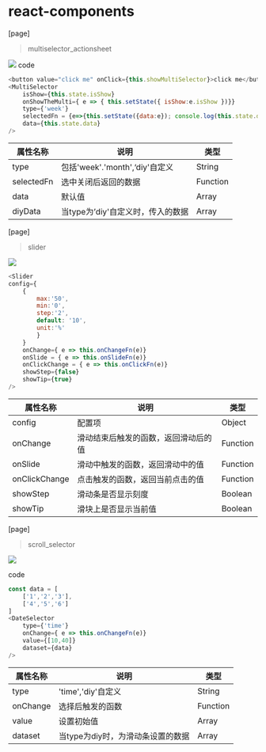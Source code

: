 # react-components
[page]
> multiselector_actionsheet

![](http://oxzz0e76z.bkt.clouddn.com/WX20171018-104117@2x.png)
code
```js
<button value="click me" onClick={this.showMultiSelector}>click me</button>
<MultiSelector 
    isShow={this.state.isShow}
    onShowTheMulti={ e => { this.setState({ isShow:e.isShow })}}
    type={'week'}
    selectedFn = {e=>{this.setState({data:e}); console.log(this.state.data)}}
    data={this.state.data}
/>
```

属性名称|说明|类型
---|----|----
type|包括'week'.'month',‘diy'自定义| String
selectedFn|选中关闭后返回的数据|Function
data|默认值|Array
diyData|当type为’diy'自定义时，传入的数据|Array

[page]
> slider

![](http://oxzz0e76z.bkt.clouddn.com/WX20171018-110131@2x.png)
```js
<Slider 
config={
    { 
        max:'50',
        min:'0',
        step:'2',
        default: '10',
        unit:'%'
        }
    }
    onChange={ e => this.onChangeFn(e)}
    onSlide = { e => this.onSlideFn(e)}
    onClickChange = { e => this.onClickFn(e)}
    showStep={false}
    showTip={true}
/>
```

属性名称|说明|类型
----|----|----
config|配置项|Object
onChange|滑动结束后触发的函数，返回滑动后的值|Function
onSlide|滑动中触发的函数，返回滑动中的值|Function
onClickChange|点击触发的函数，返回当前点击的值|Function
showStep|滑动条是否显示刻度|Boolean
showTip|滑块上是否显示当前值|Boolean
    
[page]
> scroll_selector

![](http://oxzz0e76z.bkt.clouddn.com/WX20171018-110945@2x.png)

code
```js
const data = [
    ['1','2','3'],
    ['4','5','6']
]
<DateSelector 
    type={'time'} 
    onChange={ e => this.onChangeFn(e)} 
    value={[10,40]} 
    dataset={data}
/>
```

属性名称|说明|类型
----|----|----
type|'time','diy'自定义|String
onChange|选择后触发的函数|Function
value|设置初始值|Array
dataset|当type为diy时，为滑动条设置的数据|Array
